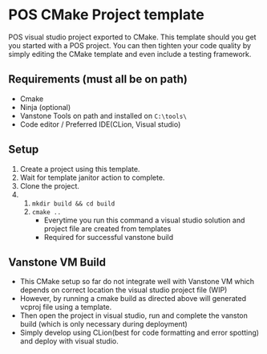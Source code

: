 # POS CMake Project template

POS visual studio project exported to CMake. This template should you get you started with a POS project. 
You can then tighten your code quality by simply editing the CMake template and even include a testing framework.

## Requirements (must all be on path)
- Cmake
- Ninja (optional)
- Vanstone Tools on path and installed on ```C:\tools\```
- Code editor / Preferred IDE(CLion, Visual studio)
## Setup
1. Create a project using this template.
2. Wait for template janitor action to complete.
3. Clone the project.
4. 1. ```mkdir build && cd build```
   2. ```cmake ..```  
      -  Everytime you run this command a visual studio solution and project file are created from templates
      -  Required for successful vanstone build

## Vanstone VM Build
- This CMake setup so far do not integrate well with Vanstone VM which depends on correct location
the visual studio project file (WIP)
- However, by running a cmake build as directed above will generated vcproj file using a template. 
- Then open the project in visual studio, run and complete the vanston build (which is only necessary during
deployment)
- Simply develop using CLion(best for code formatting and error spotting) and deploy with visual studio.


